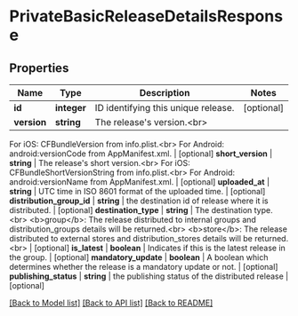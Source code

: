 # PrivateBasicReleaseDetailsResponse

## Properties
Name | Type | Description | Notes
------------ | ------------- | ------------- | -------------
**id** | **integer** | ID identifying this unique release. | [optional] 
**version** | **string** | The release&#39;s version.&lt;br&gt;
For iOS: CFBundleVersion from info.plist.&lt;br&gt;
For Android: android:versionCode from AppManifest.xml.
 | [optional] 
**short_version** | **string** | The release&#39;s short version.&lt;br&gt;
For iOS: CFBundleShortVersionString from info.plist.&lt;br&gt;
For Android: android:versionName from AppManifest.xml.
 | [optional] 
**uploaded_at** | **string** | UTC time in ISO 8601 format of the uploaded time. | [optional] 
**distribution_group_id** | **string** | the destination id of release where it is distributed. | [optional] 
**destination_type** | **string** | The destination type.&lt;br&gt;
&lt;b&gt;group&lt;/b&gt;: The release distributed to internal groups and distribution_groups details will be returned.&lt;br&gt;
&lt;b&gt;store&lt;/b&gt;: The release distributed to external stores and distribution_stores details will be returned. &lt;br&gt;
 | [optional] 
**is_latest** | **boolean** | Indicates if this is the latest release in the group. | [optional] 
**mandatory_update** | **boolean** | A boolean which determines whether the release is a mandatory update or not. | [optional] 
**publishing_status** | **string** | the publishing status of the distributed release | [optional] 

[[Back to Model list]](../README.md#documentation-for-models) [[Back to API list]](../README.md#documentation-for-api-endpoints) [[Back to README]](../README.md)


